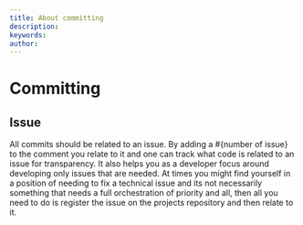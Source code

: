 ```yaml
---
title: About committing
description: 
keywords: 
author: 
---
```

# Committing

## Issue

All commits should be related to an issue. By adding a #{number of issue} to the comment you relate to it and
one can track what code is related to an issue for transparency. It also helps you as a developer focus around
developing only issues that are needed. At times you might find yourself in a position of needing to fix a
technical issue and its not necessarily something that needs a full orchestration of priority and all, then
all you need to do is register the issue on the projects repository and then relate to it.